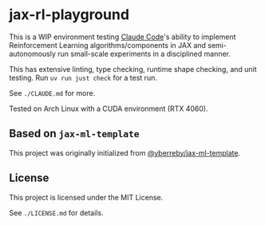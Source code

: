 # jax-rl-playground

This is a WIP environment testing [Claude Code](https://docs.anthropic.com/en/docs/claude-code/overview)'s ability to implement Reinforcement Learning algorithms/components in JAX and semi-autonomously run small-scale experiments in a disciplined manner.

This has extensive linting, type checking, runtime shape checking, and unit testing.
Run `uv run just check` for a test run.

See `./CLAUDE.md` for more.

Tested on Arch Linux with a CUDA environment (RTX 4060).

## Based on `jax-ml-template`

This project was originally initialized from [@yberreby/jax-ml-template](https://github.com/yberreby/jax-ml-template).

## License

This project is licensed under the MIT License.

See `./LICENSE.md` for details.
